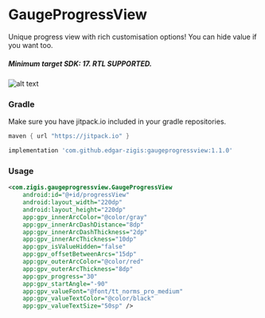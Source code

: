 # GaugeProgressView

Unique progress view with rich customisation options! You can hide value if you want too.
##### Minimum target SDK: 17. RTL SUPPORTED.

![alt text](https://github.com/edgar-zigis/GaugeProgressView/blob/main/sample.gif?raw=true)

### Gradle
Make sure you have jitpack.io included in your gradle repositories.

```gradle
maven { url "https://jitpack.io" }
```
```gradle
implementation 'com.github.edgar-zigis:gaugeprogressview:1.1.0'
```
### Usage
``` xml
<com.zigis.gaugeprogressview.GaugeProgressView
    android:id="@+id/progressView"
    android:layout_width="220dp"
    android:layout_height="220dp"
    app:gpv_innerArcColor="@color/gray"
    app:gpv_innerArcDashDistance="8dp"
    app:gpv_innerArcDashThickness="2dp"
    app:gpv_innerArcThickness="10dp"
    app:gpv_isValueHidden="false"
    app:gpv_offsetBetweenArcs="15dp"
    app:gpv_outerArcColor="@color/red"
    app:gpv_outerArcThickness="8dp"
    app:gpv_progress="30"
    app:gpv_startAngle="-90"
    app:gpv_valueFont="@font/tt_norms_pro_medium"
    app:gpv_valueTextColor="@color/black"
    app:gpv_valueTextSize="50sp" />
```
